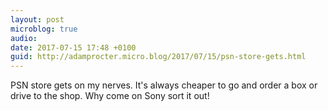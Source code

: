 ```yaml
---
layout: post
microblog: true
audio: 
date: 2017-07-15 17:48 +0100
guid: http://adamprocter.micro.blog/2017/07/15/psn-store-gets.html
---
```

PSN store gets on my nerves. It's always cheaper to go and order a box or drive to the shop. Why come on Sony sort it out!
